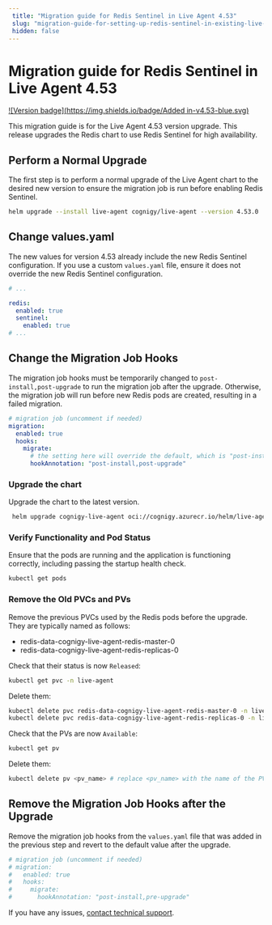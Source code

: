 ```yaml
---
 title: "Migration guide for Redis Sentinel in Live Agent 4.53" 
 slug: "migration-guide-for-setting-up-redis-sentinel-in-existing-live-agent-installation"
 hidden: false 
---
```


# Migration guide for Redis Sentinel in Live Agent 4.53

[![Version badge](https://img.shields.io/badge/Added in-v4.53-blue.svg)](../../../release-notes/4.53.md)

This migration guide is for the Live Agent 4.53 version upgrade. This release upgrades the Redis chart to use Redis Sentinel for high availability.

## Perform a Normal Upgrade

The first step is to perform a normal upgrade of the Live Agent chart to the desired new version to ensure the migration job is run before enabling Redis Sentinel.

```bash
helm upgrade --install live-agent cognigy/live-agent --version 4.53.0
```

## Change values.yaml

The new values for version 4.53 already include the new Redis Sentinel configuration. If you use a custom `values.yaml` file, ensure it does not override the new Redis Sentinel configuration.

```yaml
# ...

redis:
  enabled: true
  sentinel:
    enabled: true
# ...
```

## Change the Migration Job Hooks

The migration job hooks must be temporarily changed to `post-install,post-upgrade` to run the migration job after the upgrade. Otherwise, the migration job will run before new Redis pods are created, resulting in a failed migration.

```yaml
# migration job (uncomment if needed)
migration:
  enabled: true
  hooks:
    migrate:
      # the setting here will override the default, which is "post-install,pre-upgrade"
      hookAnnotation: "post-install,post-upgrade"
```

### Upgrade the chart

Upgrade the chart to the latest version.

```bash
 helm upgrade cognigy-live-agent oci://cognigy.azurecr.io/helm/live-agent --version X.X.X --namespace live-agent -f custom-values.yaml
```

### Verify Functionality and Pod Status

Ensure that the pods are running and the application is functioning correctly, including passing the startup health check.

```bash
kubectl get pods
```

### Remove the Old PVCs and PVs

Remove the previous PVCs used by the Redis pods before the upgrade. They are typically named as follows:

- redis-data-cognigy-live-agent-redis-master-0
- redis-data-cognigy-live-agent-redis-replicas-0

Check that their status is now `Released`:

```bash
kubectl get pvc -n live-agent
```

Delete them:

```bash
kubectl delete pvc redis-data-cognigy-live-agent-redis-master-0 -n live-agent
kubectl delete pvc redis-data-cognigy-live-agent-redis-replicas-0 -n live-agent
```

Check that the PVs are now `Available`:

```bash
kubectl get pv
```

Delete them:

```bash
kubectl delete pv <pv_name> # replace <pv_name> with the name of the PV associated with the deleted PVCs
```

## Remove the Migration Job Hooks after the Upgrade

Remove the migration job hooks from the `values.yaml` file that was added in the previous step and revert to the default value after the upgrade.

```yaml
# migration job (uncomment if needed)
# migration:
#   enabled: true
#   hooks:
#     migrate:
#       hookAnnotation: "post-install,pre-upgrade"
```

If you have any issues, [contact technical support](https://support.cognigy.com/hc/en-us/requests/new?).
